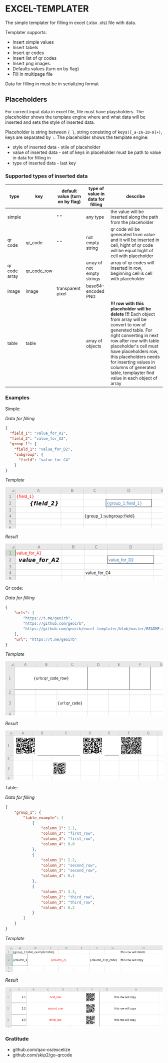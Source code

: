# EXCEL-TEMPLATER

The simple templater for filling in excel (.xlsx .xls) file with data.

Templater supports:
* Insert simple values
* Insert tabels
* Insert qr codes
* Insert list of qr codes
* Insert png images.
* Defaults values (turn on by flag)
* Fill in multipage file

Data for filling in must be in serializing format

## Placeholders

For correct input data in excel file, file must have playsholders. The placeholder shows the template engine where and what data will be inserted and sets the style of inserted data.

Placeholder is string between `{ }`, string consisting of keys`([_a-zA-Z0-9]+)`, keys are separated by `:`.
The placeholder shows the template engine:
- style of inserted data - stile of placeholder
- value of inserted data - set of keys in placeholder must be path to value in data for filling in
- type of inserted data - last key

### Supported types of inserted data 

| type          | key         | default value (turn on by flag) | type of value in data for filling | describe                                                                                                                           |
|---------------|-------------|---------------------------------|-----------------------------------|------------------------------------------------------------------------------------------------------------------------------------|
| simple        |             | " "                             | any type                          | the value will be inserted along the path from the placeholder                                                                     |
| qr code       | qr_code     | " "                             | not empty string                  | qr code wil be generated from value and it will be inserted in cell, hight of qr code will be equal hight of cell with placeholder |
| qr code array | qr_code_row |                                 | array of not empty strings        | array of qr codes  will inserted in row, beginning cell is cell with placeholder                                                   |
| image         | image       | transparent pixel    			| base64-encoded PNG |   
| table         | table       |                      			| array of objects   | __!!! row with this placeholder will be delete !!!__ Each object from array will be convert to row of genereted table. For right converting in next row after row with table placeholder's cell must have placeholders row, this placeholders needs for inserting values in columns of generated table, templayter find value in each object of array|

### Examples

Simple:

_Data for filling_

```json
{
  "field_1": "value_for_A1",
  "field_2": "value_for_A2",
  "group_1": {
    "field_1": "value_for_D2",
    "subgroup": {
      "field": "value_for_C4"
    }
}
```

_Template_

![simple_value_template](images/simple_value_template.png)

_Result_

![simple_value_result](images/simple_value_result.png)

Qr code:

_Data for filling_

```json
{
  	"urls": [
		"https://t.me/geoirb",
		"https://github.com/geoirb",
		"https://github.com/geoirb/excel-templater/blob/master/README.md"
	],
	"url": "https://t.me/geoirb"
}
```

_Template_

![qr_code_template](images/qr_code_template.png)

_Result_

![qr_code_result](images/qr_code_result.png)


Table:

_Data for filling_

```json
{
	"group_1": {
		"table_example": [
			{
				"column_1": 1.1,
				"column_2": "first_row",
				"column_3": "first_row",
				"column_4": 0.0
			},
			{
				"column_1": 2.2,
				"column_2": "second_row",
				"column_3": "second_row",
				"column_4": 0.1
			},
			{
				"column_1": 3.3,
				"column_2": "third_row",
				"column_3": "third_row",
				"column_4": 0.2
			}
		]
	}
}
```

_Template_

![table_template](images/table_template.png)

_Result_

![table_result](images/table_result.png)

### Gratitude

- github.com/qax-os/excelize
- github.com/skip2/go-qrcode
